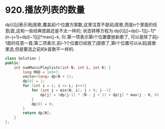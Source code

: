 # 920.播放列表的数量

dp[i][j]表示用j首歌,覆盖前i个位置方案数,这里注意不是前j首歌,而是n个里面的任意j首,这和一些经典思路还是不太一样的;
状态转移方程为:dp[i][j]=dp[i−1][j−1]*(n−j+1)+dp[i−1][j]*max(j−k, 0).第一项表示第i个位置要放新歌了,
可以是除了前j-1首的任意一首;第二项表示,前i-1个位置已经放了j首歌了,第i个位置可以从前j首歌里选,但是要选之前的k首歌不一样的.

```cpp
class Solution {
public:
    int numMusicPlaylists(int N, int L, int K) {
        long MOD = 1e9+7;
        vector<long> dp(N + 1);
        dp[0] = 1;
        for (int i = 1; i <= L; i++){
            for (int j = min(N, i); j > 0; j--){
                dp[j] = (dp[j-1] * (N - j + 1) + dp[j] * max(j - K, 0)) % MOD;
            }
            dp[0] = 0;
        }
        return dp[N];
    }
};
```
